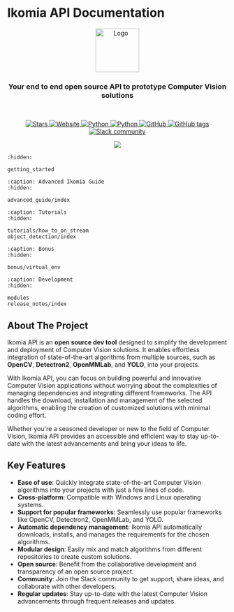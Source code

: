 # Ikomia API Documentation

<!-- PROJECT LOGO -->
<div align="center">
  <a href="https://github.com/Ikomia-dev/IkomiaAPI">
    <img src="https://avatars.githubusercontent.com/u/53618017?s=400&u=e9c62c77b7c33b6b7f4883b115a0d7d05dcca9ec&v=4" alt="Logo" width="100" height="100">
  </a>
  <h3 align="center">Your end to end open source API to prototype Computer Vision solutions</h3>
</div>
<br />
<p align="center">
    <a href="https://github.com/Ikomia-dev/IkomiaAPI/stargazers">
        <img alt="Stars" src="https://img.shields.io/github/stars/Ikomia-dev/IkomiaAPI">
    </a>
    <a href="https://ikomia.com/en/computer-vision-api/">
        <img alt="Website" src="https://img.shields.io/website/http/ikomia.com/en.svg?down_color=red&down_message=offline&up_message=online">
    </a>
    <a href="">
        <img alt="Python" src="https://img.shields.io/badge/os-win%2C%20linux-9cf">
    </a>
    <a href="">
        <img alt="Python" src="https://img.shields.io/badge/python-3.7%2C%203.8%2C%203.9%2C%203.10-blueviolet">
    </a>
    <a href="https://github.com/Ikomia-dev/IkomiaAPI/blob/main/LICENSE.md">
        <img alt="GitHub" src="https://img.shields.io/github/license/Ikomia-dev/IkomiaAPI.svg?color=blue">
    </a>
    <a href="https://github.com/Ikomia-dev/IkomiaAPI/tags">
        <img alt="GitHub tags" src="https://img.shields.io/github/v/release/Ikomia-dev/IkomiaAPI.svg?color=red">
    </a>
    <br>
    <a href="https://join.slack.com/t/ikomia-community/shared_invite/zt-1ie9k8lw7-IsBaJ~nhGZyc0QfkYO3olA">
        <img alt="Slack community" src="https://img.shields.io/badge/Slack-white?style=social&logo=slack">
    </a> 
</p>

<p align="center">
  <kbd>
    <img src="https://user-images.githubusercontent.com/42171814/200714085-399b7625-81ae-4c71-bb39-8483bf4e204e.gif"/>
  </kbd>
</p>


```{toctree}
:hidden:

getting_started
```

```{toctree}
:caption: Advanced Ikomia Guide
:hidden:

advanced_guide/index
```

```{toctree}
:caption: Tutorials
:hidden:

tutorials/how_to_on_stream
object_detection/index
```

```{toctree}
:caption: Bonus
:hidden:

bonus/virtual_env
```

```{toctree}
:caption: Development
:hidden:

modules
release_notes/index
```

<!-- ABOUT THE PROJECT -->
## About The Project

Ikomia API is an **open source dev tool** designed to simplify the development and deployment of Computer Vision solutions. 
It enables effortless integration of state-of-the-art algorithms from multiple sources, such as **OpenCV**, **Detectron2**, **OpenMMLab**, and **YOLO**, into your projects.

With Ikomia API, you can focus on building powerful and innovative Computer Vision applications without worrying about the complexities of managing dependencies and integrating different frameworks. 
The API handles the download, installation and management of the selected algorithms, enabling the creation of customized solutions with minimal coding effort.

Whether you're a seasoned developer or new to the field of Computer Vision, Ikomia API provides an accessible and efficient way to stay up-to-date with the latest advancements and bring your ideas to life.

## Key Features

- **Ease of use**: Quickly integrate state-of-the-art Computer Vision algorithms into your projects with just a few lines of code.
- **Cross-platform**: Compatible with Windows and Linux operating systems.
- **Support for popular frameworks**: Seamlessly use popular frameworks like OpenCV, Detectron2, OpenMMLab, and YOLO.
- **Automatic dependency management**: Ikomia API automatically downloads, installs, and manages the requirements for the chosen algorithms.
- **Modular design**: Easily mix and match algorithms from different repositories to create custom solutions.
- **Open source**: Benefit from the collaborative development and transparency of an open source project.
- **Community**: Join the Slack community to get support, share ideas, and collaborate with other developers.
- **Regular updates**: Stay up-to-date with the latest Computer Vision advancements through frequent releases and updates.